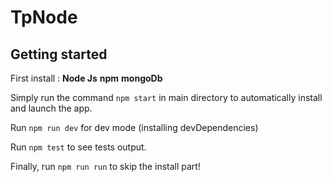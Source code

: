 # TpNode

## Getting started
First install :
    **Node Js**
     **npm**
     **mongoDb**

Simply run the command `npm start` in main directory to automatically install and launch the app.

Run `npm run dev` for dev mode (installing devDependencies)

Run `npm test` to see tests output.

Finally, run `npm run run` to skip the install part!